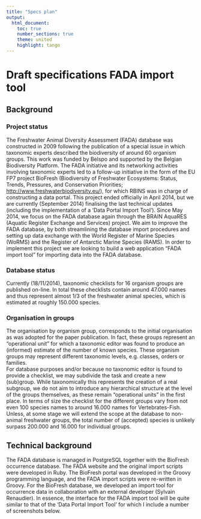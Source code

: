 ```yaml
---
title: "Specs plan"
output:
  html_document:
    toc: true
    number_sections: true
    theme: united
    highlight: tango
---
```



# Draft specifications FADA import tool
## Background
### Project status
The Freshwater Animal Diversity Assessment (FADA) database was constructed in 2009 following the publication of a special issue in which taxonomic experts described the biodiversity of around 60 organism groups. This work was funded by Belspo and supported by the Belgian Biodiversity Platform.
The FADA initiative and its networking activities involving taxonomic experts led to a follow-up initiative in the form of the EU FP7 project BioFresh (Biodiversity of Freshwater Ecosystems: Status, Trends, Pressures, and Conservation Priorities; http://www.freshwaterbiodiversity.eu/), for  which RBINS was in charge of constructing a data portal. This project ended officially in April 2014, but we are currently (September 2014) finalising the last technical updates (including the implementation of a ‘Data Portal Import Tool’).
Since May 2014, we focus on the FADA database again through the BRAIN AquaRES (Aquatic Register Exchange and Services) project. We aim to improve the FADA database, by both streamlining the database import procedures and setting up data exchange with the World Register of Marine Species (WoRMS) and the Register of Antarctic Marine Species (RAMS). In order to implement this project we are looking to build a web application “FADA import tool” for importing data into the FADA database.
### Database status
Currently (18/11/2014), taxonomic checklists for 16 organism groups are published on-line. In total these checklists contain around 47.000 names and thus represent almost 1/3 of the freshwater animal species, which is estimated at roughly 150.000 species. 
### Organisation in groups
The organisation by organism group, corresponds to the initial organisation as was adopted for the paper publication. In fact, these groups represent an “operational unit” for which a taxonomic editor was found to produce an (informed) estimate of the number of known species. These organism groups may represent  different taxonomic levels, e.g. classes, orders or families.<br/>
For database purposes and/or because no taxonomic editor is found to provide a checklist, we may subdivide the task and create a new (sub)group. While taxonomically this represents the creation of a real subgroup, we do not aim to introduce any hierarchical structure at the level of the groups themselves, as these remain “operational units” in the first place.
In terms of size the checklist for the different groups vary from not even 100 species names to around 16.000 names for Vertebrates-Fish. Unless, at some stage we will extend the scope at the database to non-animal freshwater groups, the total number of (accepted) species is unlikely surpass 200.000 and 16.000 for individual groups. 
## Technical background
The FADA database is managed in PostgreSQL together with the BioFresh occurrence database. The FADA website and the original import scripts were developed in Ruby. The BioFresh portal was developed in the Groovy programming language, and the FADA import scripts were re-written in Groovy. For the BioFresh database, we developed an import tool for occurrence data in collaboration with an external developer (Sylvain Renaudier). In essence, the interface for the FADA import tool will be quite similar to that of the ‘Data Portal Import Tool’ for which I include a number of screenshots below.
